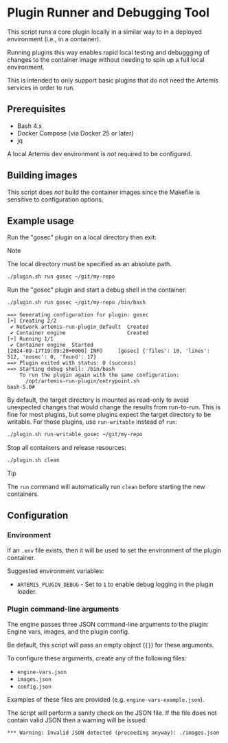 # Plugin Runner and Debugging Tool

This script runs a core plugin locally in a similar way to in a deployed environment (i.e., in a container).

Running plugins this way enables rapid local testing and debuggging of changes to the container image without needing to spin up a full local environment.

This is intended to only support basic plugins that do not need the Artemis services in order to run.

## Prerequisites

* Bash 4.x
* Docker Compose (via Docker 25 or later)
* jq

A local Artemis dev environment is *not* required to be configured.

## Building images

This script does *not* build the container images since the Makefile is sensitive to configuration options.

## Example usage

Run the "gosec" plugin on a local directory then exit:

> [!NOTE]
> The local directory must be specified as an absolute path.

```bash
./plugin.sh run gosec ~/git/my-repo
```

Run the "gosec" plugin and start a debug shell in the container:

```bash
./plugin.sh run gosec ~/git/my-repo /bin/bash
```

```text
==> Generating configuration for plugin: gosec
[+] Creating 2/2
 ✔ Network artemis-run-plugin_default  Created
 ✔ Container engine                    Created
[+] Running 1/1
 ✔ Container engine  Started
[2024-09-17T19:09:28+0000] INFO     [gosec] {'files': 10, 'lines': 512, 'nosec': 0, 'found': 17}
==> Plugin exited with status: 0 (success)
==> Starting debug shell: /bin/bash
    To run the plugin again with the same configuration:
      /opt/artemis-run-plugin/entrypoint.sh
bash-5.0#
```

By default, the target directory is mounted as read-only to avoid unexpected changes that would change the results from run-to-run.
This is fine for most plugins, but some plugins expect the target directory to be writable.
For those plugins, use `run-writable` instead of `run`:

```bash
./plugin.sh run-writable gosec ~/git/my-repo
```

Stop all containers and release resources:

```bash
./plugin.sh clean
```

> [!TIP]
> The `run` command will automatically run `clean` before starting the new containers.

## Configuration

### Environment

If an `.env` file exists, then it will be used to set the environment of the plugin container.

Suggested environment variables:

* `ARTEMIS_PLUGIN_DEBUG` - Set to `1` to enable debug logging in the plugin loader.

### Plugin command-line arguments

The engine passes three JSON command-line arguments to the plugin: Engine vars, images, and the plugin config.

Be default, this script will pass an empty object (`{}`) for these arguments.

To configure these arguments, create any of the following files:

* `engine-vars.json`
* `images.json`
* `config.json`

Examples of these files are provided (e.g. `engine-vars-example.json`).

The script will perform a sanity check on the JSON file. If the file does not contain valid JSON then a warning will be issued:

```text
*** Warning: Invalid JSON detected (proceeding anyway): ./images.json
```
